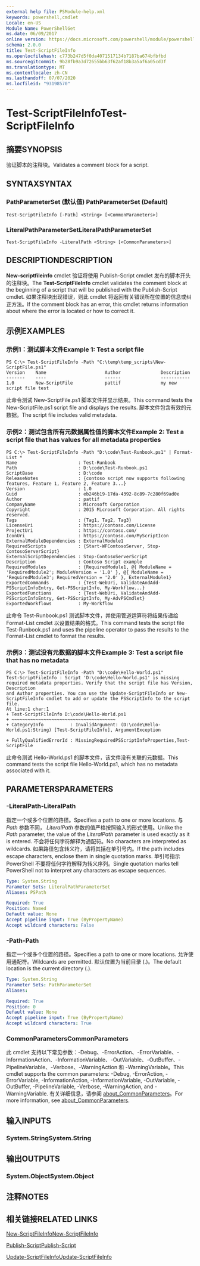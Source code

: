 ```yaml
---
external help file: PSModule-help.xml
keywords: powershell,cmdlet
Locale: en-US
Module Name: PowerShellGet
ms.date: 06/09/2017
online version: https://docs.microsoft.com/powershell/module/powershellget/test-scriptfileinfo?view=powershell-6&WT.mc_id=ps-gethelp
schema: 2.0.0
title: Test-ScriptFileInfo
ms.openlocfilehash: c773b247d5f0da4071517134b7187ba674bfbfbd
ms.sourcegitcommit: 9b28fb9a3d72655bb63f62af18b3a5af6a05cd3f
ms.translationtype: MT
ms.contentlocale: zh-CN
ms.lasthandoff: 07/07/2020
ms.locfileid: "93198570"
---
```

# <span data-ttu-id="6f973-103">Test-ScriptFileInfo</span><span class="sxs-lookup"><span data-stu-id="6f973-103">Test-ScriptFileInfo</span></span>

## <span data-ttu-id="6f973-104">摘要</span><span class="sxs-lookup"><span data-stu-id="6f973-104">SYNOPSIS</span></span>
<span data-ttu-id="6f973-105">验证脚本的注释块。</span><span class="sxs-lookup"><span data-stu-id="6f973-105">Validates a comment block for a script.</span></span>

## <span data-ttu-id="6f973-106">SYNTAX</span><span class="sxs-lookup"><span data-stu-id="6f973-106">SYNTAX</span></span>

### <span data-ttu-id="6f973-107">PathParameterSet (默认值) </span><span class="sxs-lookup"><span data-stu-id="6f973-107">PathParameterSet (Default)</span></span>

```
Test-ScriptFileInfo [-Path] <String> [<CommonParameters>]
```

### <span data-ttu-id="6f973-108">LiteralPathParameterSet</span><span class="sxs-lookup"><span data-stu-id="6f973-108">LiteralPathParameterSet</span></span>

```
Test-ScriptFileInfo -LiteralPath <String> [<CommonParameters>]
```

## <span data-ttu-id="6f973-109">DESCRIPTION</span><span class="sxs-lookup"><span data-stu-id="6f973-109">DESCRIPTION</span></span>

<span data-ttu-id="6f973-110">**New-scriptfileinfo** cmdlet 验证将使用 Publish-Script cmdlet 发布的脚本开头的注释块。</span><span class="sxs-lookup"><span data-stu-id="6f973-110">The **Test-ScriptFileInfo** cmdlet validates the comment block at the beginning of a script that will be published with the Publish-Script cmdlet.</span></span>
<span data-ttu-id="6f973-111">如果注释块出现错误，则此 cmdlet 将返回有关错误所在位置的信息或纠正方法。</span><span class="sxs-lookup"><span data-stu-id="6f973-111">If the comment block has an error, this cmdlet returns information about where the error is located or how to correct it.</span></span>

## <span data-ttu-id="6f973-112">示例</span><span class="sxs-lookup"><span data-stu-id="6f973-112">EXAMPLES</span></span>

### <span data-ttu-id="6f973-113">示例1：测试脚本文件</span><span class="sxs-lookup"><span data-stu-id="6f973-113">Example 1: Test a script file</span></span>

```
PS C:\> Test-ScriptFileInfo -Path "C:\temp\temp_scripts\New-ScriptFile.ps1"
Version    Name                      Author               Description
-------    ----                      ------               -----------
1.0        New-ScriptFile            pattif               my new script file test
```

<span data-ttu-id="6f973-114">此命令测试 New-ScriptFile.ps1 脚本文件并显示结果。</span><span class="sxs-lookup"><span data-stu-id="6f973-114">This command tests the New-ScriptFile.ps1 script file and displays the results.</span></span>
<span data-ttu-id="6f973-115">脚本文件包含有效的元数据。</span><span class="sxs-lookup"><span data-stu-id="6f973-115">The script file includes valid metadata.</span></span>

### <span data-ttu-id="6f973-116">示例2：测试包含所有元数据属性值的脚本文件</span><span class="sxs-lookup"><span data-stu-id="6f973-116">Example 2: Test a script file that has values for all metadata properties</span></span>

```
PS C:\> Test-ScriptFileInfo -Path "D:\code\Test-Runbook.ps1" | Format-List *
Name                       : Test-Runbook
Path                       : D:\code\Test-Runbook.ps1
ScriptBase                 : D:\code
ReleaseNotes               : {contoso script now supports following features, Feature 1, Feature 2, Feature 3...}
Version                    : 1.0
Guid                       : eb246b19-17da-4392-8c89-7c280f69ad0e
Author                     : pattif
CompanyName                : Microsoft Corporation
Copyright                  : 2015 Microsoft Corporation. All rights reserved.
Tags                       : {Tag1, Tag2, Tag3}
LicenseUri                 : https://contoso.com/License
ProjectUri                 : https://contoso.com/
IconUri                    : https://contoso.com/MyScriptIcon
ExternalModuleDependencies : ExternalModule1
RequiredScripts            : {Start-WFContosoServer, Stop-ContosoServerScript}
ExternalScriptDependencies : Stop-ContosoServerScript
Description                : Contoso Script example
RequiredModules            : {RequiredModule1, @{ ModuleName = 'RequiredModule2'; ModuleVersion = '1.0' }, @{ ModuleName = 'RequiredModule3'; RequiredVersion = '2.0' }, ExternalModule1}
ExportedCommands           : {Test-WebUri, ValidateAndAdd-PSScriptInfoEntry, Get-PSScriptInfo, My-Workflow...}
ExportedFunctions          : {Test-WebUri, ValidateAndAdd-PSScriptInfoEntry, Get-PSScriptInfo, My-AdvPSCmdlet}
ExportedWorkflows          : My-Workflow
```

<span data-ttu-id="6f973-117">此命令 Test-Runbook.ps1 测试脚本文件，并使用管道运算符将结果传递给 Format-List cmdlet 以设置结果的格式。</span><span class="sxs-lookup"><span data-stu-id="6f973-117">This command tests the script file Test-Runbook.ps1 and uses the pipeline operator to pass the results to the Format-List cmdlet to format the results.</span></span>

### <span data-ttu-id="6f973-118">示例3：测试没有元数据的脚本文件</span><span class="sxs-lookup"><span data-stu-id="6f973-118">Example 3: Test a script file that has no metadata</span></span>

```
PS C:\> Test-ScriptFileInfo -Path "D:\code\Hello-World.ps1"
Test-ScriptFileInfo : Script 'D:\code\Hello-World.ps1' is missing required metadata properties. Verify that the script file has Version, Description
and Author properties. You can use the Update-ScriptFileInfo or New-ScriptFileInfo cmdlet to add or update the PSScriptInfo to the script file.
At line:1 char:1
+ Test-ScriptFileInfo D:\code\Hello-World.ps1
+ ~~~~~~~~~~~~~~~~~~~~~~~~~~~~~~~~~~~~~~~
+ CategoryInfo          : InvalidArgument: (D:\code\Hello-World.ps1:String) [Test-ScriptFileInfo], ArgumentException

+ FullyQualifiedErrorId : MissingRequiredPSScriptInfoProperties,Test-ScriptFile
```

<span data-ttu-id="6f973-119">此命令测试 Hello-World.ps1 的脚本文件，该文件没有关联的元数据。</span><span class="sxs-lookup"><span data-stu-id="6f973-119">This command tests the script file Hello-World.ps1, which has no metadata associated with it.</span></span>

## <span data-ttu-id="6f973-120">PARAMETERS</span><span class="sxs-lookup"><span data-stu-id="6f973-120">PARAMETERS</span></span>

### <span data-ttu-id="6f973-121">-LiteralPath</span><span class="sxs-lookup"><span data-stu-id="6f973-121">-LiteralPath</span></span>

<span data-ttu-id="6f973-122">指定一个或多个位置的路径。</span><span class="sxs-lookup"><span data-stu-id="6f973-122">Specifies a path to one or more locations.</span></span>
<span data-ttu-id="6f973-123">与 *Path* 参数不同， *LiteralPath* 参数的值严格按照输入的形式使用。</span><span class="sxs-lookup"><span data-stu-id="6f973-123">Unlike the *Path* parameter, the value of the *LiteralPath* parameter is used exactly as it is entered.</span></span>
<span data-ttu-id="6f973-124">不会将任何字符解释为通配符。</span><span class="sxs-lookup"><span data-stu-id="6f973-124">No characters are interpreted as wildcards.</span></span>
<span data-ttu-id="6f973-125">如果路径包含转义符，请将其括在单引号内。</span><span class="sxs-lookup"><span data-stu-id="6f973-125">If the path includes escape characters, enclose them in single quotation marks.</span></span>
<span data-ttu-id="6f973-126">单引号指示 PowerShell 不要将任何字符解释为转义序列。</span><span class="sxs-lookup"><span data-stu-id="6f973-126">Single quotation marks tell PowerShell not to interpret any characters as escape sequences.</span></span>

```yaml
Type: System.String
Parameter Sets: LiteralPathParameterSet
Aliases: PSPath

Required: True
Position: Named
Default value: None
Accept pipeline input: True (ByPropertyName)
Accept wildcard characters: False
```

### <span data-ttu-id="6f973-127">-Path</span><span class="sxs-lookup"><span data-stu-id="6f973-127">-Path</span></span>

<span data-ttu-id="6f973-128">指定一个或多个位置的路径。</span><span class="sxs-lookup"><span data-stu-id="6f973-128">Specifies a path to one or more locations.</span></span>
<span data-ttu-id="6f973-129">允许使用通配符。</span><span class="sxs-lookup"><span data-stu-id="6f973-129">Wildcards are permitted.</span></span>
<span data-ttu-id="6f973-130">默认位置为当前目录 (.)。</span><span class="sxs-lookup"><span data-stu-id="6f973-130">The default location is the current directory (.).</span></span>

```yaml
Type: System.String
Parameter Sets: PathParameterSet
Aliases:

Required: True
Position: 0
Default value: None
Accept pipeline input: True (ByPropertyName)
Accept wildcard characters: True
```

### <span data-ttu-id="6f973-131">CommonParameters</span><span class="sxs-lookup"><span data-stu-id="6f973-131">CommonParameters</span></span>

<span data-ttu-id="6f973-132">此 cmdlet 支持以下常见参数：-Debug、-ErrorAction、-ErrorVariable、-InformationAction、-InformationVariable、-OutVariable、-OutBuffer、-PipelineVariable、-Verbose、-WarningAction 和 -WarningVariable。</span><span class="sxs-lookup"><span data-stu-id="6f973-132">This cmdlet supports the common parameters: -Debug, -ErrorAction, -ErrorVariable, -InformationAction, -InformationVariable, -OutVariable, -OutBuffer, -PipelineVariable, -Verbose, -WarningAction, and -WarningVariable.</span></span> <span data-ttu-id="6f973-133">有关详细信息，请参阅 [about_CommonParameters](https://go.microsoft.com/fwlink/?LinkID=113216)。</span><span class="sxs-lookup"><span data-stu-id="6f973-133">For more information, see [about_CommonParameters](https://go.microsoft.com/fwlink/?LinkID=113216).</span></span>

## <span data-ttu-id="6f973-134">输入</span><span class="sxs-lookup"><span data-stu-id="6f973-134">INPUTS</span></span>

### <span data-ttu-id="6f973-135">System.String</span><span class="sxs-lookup"><span data-stu-id="6f973-135">System.String</span></span>

## <span data-ttu-id="6f973-136">输出</span><span class="sxs-lookup"><span data-stu-id="6f973-136">OUTPUTS</span></span>

### <span data-ttu-id="6f973-137">System.Object</span><span class="sxs-lookup"><span data-stu-id="6f973-137">System.Object</span></span>

## <span data-ttu-id="6f973-138">注释</span><span class="sxs-lookup"><span data-stu-id="6f973-138">NOTES</span></span>

## <span data-ttu-id="6f973-139">相关链接</span><span class="sxs-lookup"><span data-stu-id="6f973-139">RELATED LINKS</span></span>

[<span data-ttu-id="6f973-140">New-ScriptFileInfo</span><span class="sxs-lookup"><span data-stu-id="6f973-140">New-ScriptFileInfo</span></span>](New-ScriptFileInfo.md)

[<span data-ttu-id="6f973-141">Publish-Script</span><span class="sxs-lookup"><span data-stu-id="6f973-141">Publish-Script</span></span>](Publish-Script.md)

[<span data-ttu-id="6f973-142">Update-ScriptFileInfo</span><span class="sxs-lookup"><span data-stu-id="6f973-142">Update-ScriptFileInfo</span></span>](Update-ScriptFileInfo.md)
